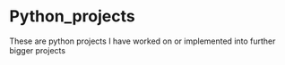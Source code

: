 # Python_projects
These are python projects I have worked on or implemented into further bigger projects
